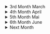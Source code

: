 <details><summary>3rd Month March</summary> 

##### 2022-03-03 
<details><summary>[[https://en.wikipedia.org/wiki/Cnidaria]] </summary>
---------------------------------------------------------------------------------------  
I had to think about how humans destroy coral reafs and how it must have felt to find out that corals and anomones are more closely related to humans than to plants... Then I had to think about how in the greek mythology the old goods were killed by the new goods and how this is somehow happening now with the new gods being humans and the old one corals, megafauna (see [[https://en.wikipedia.org/wiki/Megafauna#Megafaunal_mass_extinctions] and biodiversity in general. Then I thought about how we killed other old gods being other species of homo and how we might be killed by a new species (of homo?) the roboters. Then I thought a plot were the robots end up exterminating (human) life and who would kill them or what they would bring forth. Maybe organic life again just out of intrest which could then again evolve (faster?) create something human like and again kill their gods :) #scifi #nature #story
</details>
</details>
<details><summary>4th Month April</summary>

##### 2022-04-03
<details><summary>[[https://en.wikipedia.org/wiki/Psychological_drama]] </summary>
---------------------------------------------------------------------------------------  
Because of harsher Netflix rules I did some research on neon genesis evangelion. I wanted to know the names and reihenfolge of the sequel films, so I went to the wikipedia page. What stroke me the most about the anime is the psychological depth and focus. When I saw that this seems to be an entire genre, I rejoiced, because apart of sci-fi I'm not that into a lot a genres except maybe comedy. This wiki article, thus, represents a very good starting resource for new films. 
</details>

<details><summary> [Die Natur und Wir - Eine Kunstgeschichte (1/3)](https://www.youtube.com/watch?v=Pl8jkfrjAFU)</summary>
---------------------------------------------------------------------------------------  
Diese Dokumentation geht auf die Entwicklung des Menschen und vor allem auf die Entwicklung des Verhältnisses von Mensch und Natur aufgrund von Kunst ein. (Was für ein schrecklich verschachtelter Satz) Sie beginnt mit den ersten Höhlenmalerein und dem Animismus. "[Wortlautzitat] Wenn man sich als Teil der Natur sieht und man eine Seele hat, dann is der Gedankensprung nicht weit, dass Wind, Stein, Berg, Tier, Fluss auch eine Seele besitzten." Dies bildet vermutlich die Grundlage des Animismus, der überall auf der Welt verbreitet war. Es ist zu bemerken, dass in frühen Höhlenmalereien, keine Menschen abgebildet waren, sondern Tiere detailreich abgebildet waren. Einerseits mussten Tiere genau beobachtet werden um ihre Gewohnheiten zu kennen und von ihnen Leben zu können. Andererseits deutet das auch auf eine Verehrung der Tiere hin. Diese Kunst schaffend unterschieden sich unsere Vorfahren bereits erheblich von den übrigen Tieren. 
Einschneidend war die [neolithic revolution](https://en.wikipedia.org/wiki/Neolithic_Revolution), denn sie erlaubte es 
- dass Menschen nicht mit ihrem Jagdziel (Wild) umherziehen mussten/konnten
- dass 100% der Menschen bestimmter sozialer Schichten sich nicht mit Essensbeschaffung beschäftigen mussten 
- dass mehrere Menschen an einem Ort/Siedlung/Städten zusammen leben konnten. 
Seit der Neothelitschen Revolution gibt es zwei Ideenverschiebunge. Einerseits kann einem die Natur (als Werkzeug) zu Nutze gemacht werden, andererseits wird "das Land" in menschen geschaffen anthropocentrische Orte (Stadt), Essen bringendes Land (Felder) und Wildnis unterteilt. Drei Kunstwerke wurden dazu hervorgehoben: Die Maya Städte in Guatemala, die aufgrund der kultivierung von Mais möglich wurden, die ägyptischen Malereien, die Menschen zeigen, die mit Hilfe von Kühen den Acker Pflügen und die [Assyrische Löwenjagd](https://en.wikipedia.org/wiki/Lion_Hunt_of_Ashurbanipal), die ganz klar die Abgrenzung von Menschen und der übrigen Natur abgrenzt und als Mal der die Natur übertreffenden Menschen gelten soll. 

Als nächstes Beispiel wurden Hinduismus und Griechischer Polytheismus genannt, die für jede Naturerscheinung verschiedene Gottheiten hatten. Beim Hinduismus wurden Gottheiten oft als übermenschlich (Tierköpfe oder vielfache Armpaare) dargestellt (als Zeichen, dass sie von dem Menschen nicht gut begriffen werden können). Die Griechen hingegen stellten ihre Götter (so gut wie) immer in menschlicher Gestalt dar. Dies bezeugt, dass der Mensch weiter in den Mittelpunkt gerückt ist. Ein anderer Unterschied ist zum Hinduismus ist, dass and er Spitze des Pantheons der "Göttervater" Zeus sitzt, der als Himmelsgott Blitz und Donner mitverkörpert. 

Als nächstes wird aufs Christentum eingegangen, das wie das Judentum nur mehr einen Gott anhimmelt. In der Bibel heißt es in [Genesis 1.9:18?](https://www.bible.com/bible/51/GEN.9.DELUT) "[Wortlautzitat] Seid fruchtbar und vermehrt euch. Die Fische in allen Meere sowie die Tiere auf allen Kontinenten sollen euch Untertan seien.", was viel über das Verhältnis von Mensch zur (restlichen) Natur aussagt. 

Im China ab dem 7.Jahrhundert (Tang Dynastie) war eine fr"uhe Form des Tourismus' verbreitet:raus aus der Statd ins Umland. Einge der Gelehrten waren auch Mahler und malten die Landschaften, wobei sie den Fokus nicht auf die Menschen setzen und wenn diese vorkamen kaum sichtbar waren neben den riesigen Formationen aus Bergen und Seen. 

Im nahen Osten entstand derweilen eine neue Religion, der Islam. Es wird behauptet, dass im Korran steht, dass die Natur erforscht werden soll. Dadurch w"urde man "Gottes Hand" am nähesten kommen. Dadurch entstand viel Wissen auf den Gebieten der Astronomie, Mathematik und [Naturforschung](https://en.wikipedia.org/wiki/Ustad_Mansur#/media/File:Ustad_Mansur_Chameleon.jpg)
</details>

<details><summary>[ABI compatibility of OpenBSD](https://arccompute.com/blog/why-computers-suck-and-how-openbsd-makes-them-marginally-better/)</summary>
---------------------------------------------------------------------------------------  
Interesting article about Windows, Linux, MacOS X and OpenBSD. It is estimated that every 10k lines there is bug in the linux kerner. The Linux kernel and the "Windows kernel" consist of 100M and 500M lines, respectively. This is mainly because of backwards compatiblity due to different reasons. MacOS and OpenBSD on the otherside are not pressured into being backwards compatible and can therefore deprecate old features, introduce new features at their will and therefore have a much cleaner code base. OpenBSD even aims to have a threshold of number of lines which can be in ring 0 (highest security level?). 

Further BSD resources: [french IT ](https://www.bsdjobs.com/), [runBSD](https://web.archive.org/web/20190331141138/https://runbsd.info/), [Free vs Open](https://www.unixmen.com/freebsd-vs-openbsd/), [Free vs Open but short](https://unixsheikh.com/articles/choosing-between-openbsd-and-freebsd.html) and [reddit](https://www.reddit.com/r/freebsd/comments/khdluc/freebsd_vs_openbsd/)
After browsing these articles, I'm rather inclined to try OpenBSD as main operating system, but I still have to read some docs :)
</details>

##### 2022-04-6
<details><summary>[The Web Sucks](https://suckless.org/sucks/web/)</summary>
---------------------------------------------------------------------------------------  
from [sucks](https://suckless.org/sucks/) to [motherfuckingwebsite](http://motherfuckingwebsite.com/) to [bettermotherfuckingwebsite](http://bettermotherfuckingwebsite.com/) to [bestmotherfucking](http://bestmotherfucking.website/) and on the way visiting [txti](http://txti.es/) and [contrastrebillion](https://contrastrebellion.com/) for nice website inspirations. Will be included to [MiMDoBloP](https://github.com/pur80/mimdoblop).
</details>

##### 2022-04-07
<details><summary>"[I]t is not easy to say something new" - Michel Foucault, the archeology of knowledge (2002)</summary> 
---------------------------------------------------------------------------------------  
[Disciplining archaeology; the invention of South African prehistory, 1923-1953](https://journals.co.za/doi/pdf/10.10520/AJA02590190_696)
</details>

##### 2022-04-13
<details><summary>An Introduction to OpenBSD</summary> 
---------------------------------------------------------------------------------------  
[Video](https://yewtu.be/watch?v=EkDVKthufAM)
[Blog Post with Slides](https://blog.lambda.cx/posts/openbsd-introduction-talk/)
</details>

##### 2022-04-18
<details><summary>[Is Race Real?](https://www.sapiens.org/biology/is-race-real/)</summary>
---------------------------------------------------------------------------------------  
This article presented very interesting to me because I myself was indoctrinated by the 
old belief of genetic races, but it disproved many misconceptions which I had. 
- race is real but it's not genetic
- 0.88 out of 10,000 letters vary from human to human 
- variation of Eurasian single nucleotide mutation (SNM) is a subset of African SNM
- that means two African genome will differ more than one of those and a Eurasian(!)
- genetic difference is a function of geographic location and separation
- sickle cells are common in malaria plagued location (west-central-afrique, mediterranean, india...)
- one can't deduce race from bones or skulls 
</details>

<details><summary>[NixOS vs OpenBSD](https://dataswamp.org/~solene/2022-04-18-openbsd-vs-nixos.html)</summary>
---------------------------------------------------------------------------------------  
NixOS seems interesting and I should try it in a VM
</details>

<details><summary>[How to write better](https://news.ycombinator.com/item?id=31060362)</summary>
---------------------------------------------------------------------------------------  
1. One of the best ways to improve your writing is to learn how to cut out words that are not necessary
2. Stuffy writing is bad writing! It lowers the power of your brain and mine!
3. What words should you never use in writing? Words whose exact meanings you don’t know! Never use a word unless you know EXACTLY what it means
4. If your writing is nonsense, maybe your thoughts are nonsense too!
5. To keep things clear and readable: Put the main point of each paragraph in its first sentence
6. Pretend you’re writing a textbook! That’s how I ended up writing so many books...Organizing knowledge Learning is a lot like writing a book
7. I often write the introduction last, after I know what it will introduce!
8. Never draw the reader’s eye to anything that is not the main point
</details>

<details><summary>[Kwame Asare (Jacob Sam)](http://african-research.com/research/music/legends-of-ghanaian-highlife-music-kwame-asare-jacob-sam-1903-1950s/)</summary>
---------------------------------------------------------------------------------------  
Came accross this video [Palm-Wine Music (Jacob Sam Trio 1928)](https://yewtu.be/watch?v=IKRMNlCHhu4), from Richy Pitch - Ye fre mi richy pitch ep, from willhaben: 
Kwame Asare (Jacob Sam) was born in 1903 in Cape Coast. The first highlife guitarist was taught the guitar by a Kru Liberian seaman. His famous guitar style came from the two finger technique of playing the [sep[e]rewa](https://en.wikipedia.org/wiki/Seperewa), a traditional harp-lute. Asare was trained as a goldsmith and he moved to Kumasi where he formed the Kumasi Trio. Kwame Asare recorded the first Ghanaian highlife music known as “Yaa Amponsah”, now considered a guitar-band highlife classic, on the Zonophone Label in London in 1928 on their EZ series. Later he recorded for His Master’s Voice on their JZ series under the name of “Kwamin”. The 1928 recordings were in the Fante language. Kwame Asare died in the 1950s. Source: J. Collins, 1994, p.7-9;
</details>

<details><summary>[Palm wine Music](https://yewtu.be/watch?v=VW1wOA_9o4s) interview</summary>
---------------------------------------------------------------------------------------  
Who are your biggest inspirations?
- Palm wine music (PWM) was before highlife (emerged late 19th -early 20th century)
- Kumasi Trio 1928 first palm wine (PW) and recording in London
- Kumasi Trio: Jacob Sam (Kwame Asare), Kwa Kanta, Ma(rko) Bane b
- Kwah Mensa (nephew to Sam) also started his PW band 
- Kwabena Nyama and his PW band 
- [agya koo nimo](http://koonimo.org/koonimo.php?section=about) and [this article](https://www.modernghana.com/entertainment/21629/dr-agya-koo-nimothe-hero-this-generation-must-know.html)
- Agya Koo Nimo was the only person sustaining PWM at a certain time
- [Osei Korankye](https://oseikorankye.bandcamp.com/) contributed immensely to the sustainance of PWM
- Osei Korankye plays the seperewa 
</details>

<details><summary>Interview with Ghana's best Drummer</summary>
---------------------------------------------------------------------------------------  
https://yewtu.be/watch?v=Md09NyAmC8k
- talent is 10%, 90% is your attitude (towards the work)
- melody makes you come to a song, lyrics makes you stay
- what makes people get close to your song is the melody
- what will keep them listen to the song is the lyrics
</details>

##### 2022-04-25
<details><summary>The Greatest Lie ever told about Africans</summary>
---------------------------------------------------------------------------------------  
After watching [this video](https://www.yewtu.be/watch?v=Hs5yXgus0VQ) I wanted to find a 
written version of this very informative article. And I found it at 
[africanspeaks4aafrica](https://www.africaspeaks4africa.net/the-greatest-lie-ever-told-about-africans/)
, but it was only the transcript of first dozens seconds. But Continue reading [at webarchive](https://web.archive.org/web/20210418202445/https://www.weloveafrica.net/the-greatest-lie-ever-told-about-africans/)
</details>

##### 2022-04-27
<details><summary>[The Tao of Backup](http://taobackup.com/)</summary>
---------------------------------------------------------------------------------------  
</details>

<details><summary>African Renaissance</summary>
---------------------------------------------------------------------------------------  
https://www.blackpast.org/african-american-history/1997-idea-african-renaissance-myth-or-reality/
In one of [HomeTeam History](https://yewtu.be/channel/UC12lU5ymIvSpgl8KntDQUQA)'s videos he mentioned the african renaissance.
So, I wanted to look for a definition. [This article](https://www.blackpast.org/african-american-history/1997-idea-african-renaissance-myth-or-reality/) was what I found. But that made me understand, that I was rather looking for the African Classic.
</details>

</details>

<details><summary>5th Month Mai </summary>
=======================================================================================  

##### 2022-05-01
<details><summary>[SEO Optimization](https://stevepenny.com/seo-website-redesign/)</summary>
---------------------------------------------------------------------------------------  
</details>

##### 2022-05-06
<details><summary>Central African Republic Adopts Bitcoin</summary>
---------------------------------------------------------------------------------------  
[CAR adopts Bitcoin](https://afrolegends.com/2022/04/29/central-african-republic-car-adopts-bitcoin-as-a-national-currency/)
Second nation after El Salvador. Let's see how this will develop after [EU making it harder to buy anonymously](https://bitcoin-2go.de/wallet-verbot-eu-tfr-zustimmung/)
</details>

##### 2022-05-12
<details><summary>Talented Tenth - Du Bois</summary>
---------------------------------------------------------------------------------------  
[wiki:Talented Tenth](https://en.wikipedia.org/wiki/The_Talented_Tenth)
when closing tabs: "college educated African Americans should set their personal interests aside and use their education to better their communities."
[classical education](https://en.wikipedia.org/wiki/Classical_education_movement) vs. [industrial education](https://en.wikipedia.org/wiki/Industrial_education). 
"However, it was viewed as a step in the wrong direction, a threat of reverting to the old ways of thinking, and continued to promote elitism."[source](https://doi.org/10.2478/abcsj-2013-0002)
Actual citate from Du Bois Taented Tenth: "The Negro *race*, like all races, is going to be saved by its exceptional *men*." 
"The potential Talented Tenth of today is a 'me generation,' not the 'we generation' of the past." [source](https://digitalcommons.northgeorgia.edu/papersandpubs/vol2/iss1/9)
</details>

<details><summary>[Akɔm keseɛ](https://yewtu.be/channel/UCrZTTa_VqLKCq5-SYi5_PZw)</summary>
---------------------------------------------------------------------------------------  
</details>

##### 2022-05-13
<details><summary>**Chez Moi** de *Casey*</summary>
---------------------------------------------------------------------------------------  
"*Connais-tu Frantz Fanon, Aimé Césaire
Eugène Mona et Ti Emile ?*"
Aimé Césaire cocreated the "negritude" movement. In his [Discourse sur le colonialism](https://en.wikipedia.org/wiki/Discourse_on_Colonialism) (his response to **The Tempest**) he writes about coloniasim from the colonized view. 
"*it is ironic that colonizers hoped to rid the countries they colonized of “savages” but in reality, by killing, raping, and destroying the land in which those “savages” lived on, they were themselves savages.*"
"*Hitler differed in the eyes of the Europeans because he "applied to Europe colonialist procedures which until then had been reserved exclusively for the Arabs of Algeria, the 'coolies' of India and the 'niggers' of Africa", meaning that, by persecuting white Europeans, Hitler produced violence most commonly reserved for non-white populations.*"
</details>

##### 2022-05-14
<details><summary>Nature: is decolonization losing all meaning?</summary>
---------------------------------------------------------------------------------------  
https://www.nature.com/articles/d41586-022-01149-5
what does decolonization mean? 
"*We read books. I Write what I Like by Steve Biko. Books by Toni Morrison, and Malcolm X, and Audre Lorde.*" - Paballo Chauke
"*It means we have to tackle the history and the politics behind science, that we usually use science as “Trust the science, science is better than religion. Science is pure science is good knowledge.”
But if you really go back who finds, science who were the scientists in the past, who came up with eugenics, who, literally science has been used to kill and destroy the world. And I think, until we get to a point of admitting that we'll never decolonize science globally or in Africa, as well.*" - PC

"*There's local knowledge systems, there's different ways of learning and of teaching that don't include formal ways, or standard ways of doing.*" - PC
</details>

<details><summary>Sibeth Ndiaye Emmanuel Macron</summary>
---------------------------------------------------------------------------------------  
https://www.nytimes.com/2019/10/02/style/sibeth-ndiaye-emmanuel-macron-france.html
absurdities from the life of strong black woman
</details>

<details><summary>Black Women and Colonial Fantasies in Nineteenth-Century France</summary>
---------------------------------------------------------------------------------------  
https://www.aaihs.org/black-women-and-colonial-fantasies-in-nineteenth-century-france/
anhand von three black women 
</details>

##### 2022-05-16
<details><summary>[Frantz Fanon](https://en.wikipedia.org/wiki/Frantz_Fanon)</summary>
---------------------------------------------------------------------------------------  
"There comes a time when silence becomes dishonesty."
"mastery of language [of the white/colonizer] for the sake of recognition as white reflects a dependency that subordinates the black's humanity" - Black Skin, White Masks
"A Negro behaves differently with a white man than with another Negro. That this self-division is a direct result of colonialist subjugation is beyond question."
A main theme is decolonialisation. This shocking [graphic](https://en.wikipedia.org/wiki/File:African_nations_order_of_independence_1950-1993.gif) lead to a whole world graphic with still colonized parts of the word would be cool. 
**He** was "dialectical opponent of nonviolence" and in **Les damnés de la terre** he "defends the right of a colonized people to use violence to gain independence." which is in stark contrast to Ghandi, who inspired the indian independence which inspired ghanian soldiers fighting for GB. "How can you fight for freedo if you yourself are not free?" - Indian to Ghanaian soldiers ~1950 (source?)
"A third example is the idea that the natives (African Americans) should be constructing new social systems rather than participating in the systems created by the settler population. Ture and Hamilton contend that "black people should create rather than imitate" (144)." - from **Black Power: the politics of liberation in america**, which was largely influenced by **FF**.
*'Ngũgĩ goes so far to argue in Decolonizing the Mind (1992) that it is "impossible to understand what informs African writing" without reading Fanon's Wretched of the Earth.'*
</details>

<details><summary>Kiswahili: Africas Most spoken Language</summary>
---------------------------------------------------------------------------------------  
https://nation.africa/kenya/news/the-story-of-how-swahili-became-africa-s-most-spoken-language-3725834
[Ayi Kwei Armah](https://en.wikipedia.org/wiki/Ayi_Kwei_Armah) called for Kiswahili as continental language. 
Adopted by African Union (AU), Southern African Development Community (SADC) and East African Community (EAC) as official language. And spoken in multiple countries. 
</details>

##### 2022-05-17
<details><summary>The Reason Europeans Erased Africans from History</summary>
---------------------------------------------------------------------------------------  
[link](https://yewtu.be/watch?v=m1VtnOrcC80)
bcs they enslaved them and it's easier to enslave a nobody. 
if you don't have a history you're a nobody and nobody will remorse you. 
difference between self esteem and group esteem. 
</details>
 
<details><summary>Why Did Europeans Enslave Africans</summary>
---------------------------------------------------------------------------------------  
[link](https://yewtu.be/watch?v=opUDFaqNgXc)
Europe was poor in end of middle age. Ppl at top wanted more money. 
Planting Money Crops did the trick, but needed cheap working force. 
First on islands? Then in America, but enslaved locals knew the 
terrain and were prone to revolte and flee. War and killed by plagues. 
So imported africans, which didn't know terrain. Later needed to justify 
the enslavement as europeans were mainly christian -> racism 
</details>

<details><summary>"First" Contact Between Europe and Africa</summary>
---------------------------------------------------------------------------------------  
[link](https://yewtu.be/watch?v=MV80a_Ohe_c)
barely contact before 15th century. 
Lateen sail made possible to sail against wind and go south on african shore. 
Portugal captured 4 men from boat from cap verde. 
Next time, wanted to raid a town 
Next encounter they were attacked immediately. Duh. 19 of 28 dead
</details>

<details><summary>[How Europe Twisted History to Destroy African Culture](https://yewtu.be/watch?v=R6_j8SWQ50g)</summary>
---------------------------------------------------------------------------------------  
</details>

<details><summary>[If Ancient Africans Were So Great, How Did We Get Conquered?](https://yewtu.be/watch?v=QvIWsbQjlCc)
</summary>
---------------------------------------------------------------------------------------  
</details>

##### 2202-05-21
<details><summary>VIM spell checking</summary>
---------------------------------------------------------------------------------------  
[link](https://jeromebelleman.gitlab.io/posts/publishing/vimspell/)
`:set spell`
`[,s` previous wrongly spelled word
`],s` next wrongly spelled word
`z,=` show correct options
`z,g` add word to word list at `~/.vim/spell/*add`
</details>

<details><summary>LibreLingo</summary>
---------------------------------------------------------------------------------------  
[Blog post](https://dev.to/kantord/why-i-built-librelingo-280o)
[Github](https://github.com/LibreLingo/LibreLingo)
[WebApp](https://librelingo.app/)
</details>

##### 2022-05-22
<details><summary>[Stick to the basics and you can go pretty far](https://adhesivetapelabel.com/testing/infrared-spectroscopy-can-measure-film-thickness-in-the-worlds-of-adhesives-tapes-labels/)</summary>
---------------------------------------------------------------------------------------  
</details>

##### 2022-05-23
<details><summary>[Computer Poetry: poetriX](http://bregman.dartmouth.edu/turingtests/poetix)</summary>
---------------------------------------------------------------------------------------  
</details>

##### 2022-05-25
<details><summary>How Europe Twisted History to Destroy African Culture</summary>
---------------------------------------------------------------------------------------  
[video](https://yewtu.be/watch?v=R6_j8SWQ50g)
Q: Why the grand attempt to manipulate or distort history?
A: It was done to justify slave trade and colonisation. In order to justify these dustily acts, Europe needed to fabricate a history which emphasizes its presumed superiority and minimize contributions of all other groups and people. 
</details>

##### 2022-05-31
<details><summary>Star Trek Chronologisch</summary>
-----------------------------------------------------------------------------------------
https://www.likeitis93.com/star-trek-so-schaut-man-serien-filme-chronologisch-korrekt/
</details>

</details>

<details><summary>6th Month June</summary>

##### 2022-06-01
<details><summary>My students cheated... A lot</summary>
-----------------------------------------------------------------------------------------
https://crumplab.com/articles/blog/post_994_5_26_22_cheating/index.html
</details>

##### 2022-06-03
<details><summary>What is AI and where will it lead to in the next 100 years?</summary>
---------------------------------------------------------------------------------------  
https://ai100.stanford.edu/2016-report/preface
Plus another deep plunge into AI: https://github.com/owainlewis/awesome-artificial-intelligence
</details>

</details>

<details><summary>Next Month</summary>

##### Future Date
<details><summary>Next Article</summary>
---------------------------------------------------------------------------------------  
</details>

</details>
